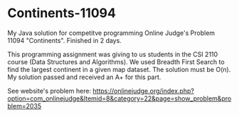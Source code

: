 # Continents-11094
My Java solution for competitve programming Online Judge's Problem 11094 "Continents". Finished in 2 days. 

This programming assignment was giving to us students in the CSI 2110 course (Data Structures and Algorithms). We used Breadth First Search to find the largest continent in a given map dataset. The solution must be O(n). My solution passed and received an A+ for this part.

See website's problem here: https://onlinejudge.org/index.php?option=com_onlinejudge&Itemid=8&category=22&page=show_problem&problem=2035
